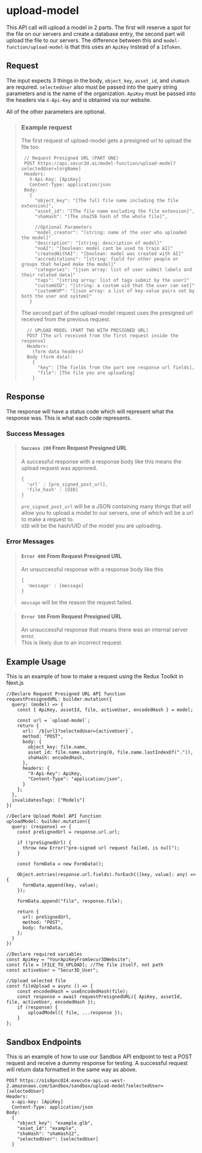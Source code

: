 # upload-model

This API call will upload a model in 2 parts. The first will reserve a spot for the file on our servers and create a database entry, the second part will upload the file to our servers. The difference between this and `model-function/upload-model` is that this uses an `ApiKey` instead of a `IdToken`.

## Request

The input expects 3 things in the body, `object_key`, `asset_id`, and `shaHash` are required. `selectedUser` also must be passed into the query string parameters and is the name of the organization. `ApiKey` must be passed into the headers via `X-Api-Key` and is obtained via our website.

All of the other parameters are optional.

> ### Example request
>
> The first request of upload-model gets a presigned url to upload the file too
>
> ```{r, tidy=FALSE, eval=FALSE, highlight=FALSE }
>  // Request Presigned URL (PART ONE)
>  POST https://api.secur3d.ai/model-function/upload-model?selectedUser=[orgName]
>  Headers:
>    X-Api-Key: [ApiKey]
>    Content-Type: application/json
>  Body:
>    {
>      "object_key": "[The full file name including the file extension]",
>      "asset_id": "[The file name excluding the file extension]",
>      "shaHash": "[The sha256 hash of the whole file]",
>
>      //Optional Parameters
>      "model_creator": "[string: name of the user who uploaded the model]"
>      "description": "[string: description of model]"
>      "noAI": "[boolean: model cant be used to train AI]"
>      "createdWithAI": "[boolean: model was created with AI]"
>      "accreditations": "[string: field for other people or groups that helped make the model]"
>      "categories": "[json array: list of user submit labels and their related data]"
>      "tags": "[string array: list of tags submit by the user]"
>      "customUID": "[string: a custom uid that the user can set]"
>      "customKVP": "[json array: a list of key-value pairs set by both the user and system]"
>    }
> ```
>
> The second part of the upload-model request uses the presigned url received from the previous request.
>
> ```
>   // UPLOAD MODEL (PART TWO WITH PRESIGNED URL)
>   POST [The url received from the first request inside the response]
>   Headers:
>     (form data headers)
>   Body (form data):
>     {
>       "key": [The fields from the part one response url fields],
>       "file": [The file you are uploading]
>     }
> ```

## Response

The response will have a status code which will represent what the response was. This is what each code represents.

### Success Messages

> #### `Success 200` From Request Presigned URL
>
> A successful response with a response body like this means the upload request was approved.
>
>     {
>       'url' : [pre_signed_post_url],
>       'file_hash' : [UID]
>     }
>
> `pre_signed_post_url` will be a JSON containing many things that will allow you to upload a model to our servers, one of which will be a url to make a request to.  
> `UID` will be the hash/UID of the model you are uploading.

### Error Messages

> #### `Error 400` From Request Presigned URL
>
> An unsuccessful response with a response body like this
>
>     {
>       'message' : [message]
>     }
>
> `message` will be the reason the request failed.

> #### `Error 500` From Request Presigned URL
>
> An unsuccessful response that means there was an internal server error.  
> This is likely due to an incorrect request.

## Example Usage

This is an example of how to make a request using the Redux Toolkit in Next.js

    //Declare Request Presigned URL API function
    requestPresignedURL: builder.mutation({
      query: (model) => {
        const { ApiKey, assetId, file, activeUser, encodedHash } = model;

        const url = `upload-model`;
        return {
          url: `/${url}?selectedUser={activeUser}`,
          method: "POST",
          body: {
            object_key: file.name,
            asset_id: file.name.substring(0, file.name.lastIndexOf(".")),
            shaHash: encodedHash,
          },
          headers: {
            "X-Api-Key": ApiKey,
            "Content-Type": "application/json",
          }
        };
      },
      invalidatesTags: ["Models"]
    })

    //Declare Upload Model API function
    uploadModel: builder.mutation({
      query: (response) => {
        const preSignedUrl = response.url.url;

        if (!preSignedUrl) {
          throw new Error("pre-signed url request failed, is null");
        }

        const formData = new FormData();

        Object.entries(response.url.fields).forEach(([key, value]: any) => {
          formData.append(key, value);
        });

        formData.append("file", response.file);

        return {
          url: preSignedUrl,
          method: "POST",
          body: formData,
        };
      }
    })

    //Declare required variables
    const ApiKey = "YourApiKeyFromSecur3DWebsite";
    const file = [FILE_TO_UPLOAD]; //The file itself, not path
    const activeUser = "Secur3D_User";

    //Upload selected file
    const fileUpload = async () => {
        const encodedHash = useEncodedHash(file);
        const response = await requestPresignedURL({ ApiKey, assetId, file, activeUser, encodedHash });
        if (response) {
            uploadModel({ file, ...response });
        }
    };

## Sandbox Endpoints

This is an example of how to use our Sandbox API endpoint to test a POST request and receive a dummy response for testing. A successful request will return data formatted in the same way as above.

    POST https://o1s8pnc024.execute-api.us-west-2.amazonaws.com/Sandbox/sandbox/upload-model?selectedUser=[selectedUser]
    Headers:
      x-api-key: [ApiKey]
      Content-Type: application/json
    Body:
      {
        "object_key": "example.glb",
        "asset_id": "example",
        "shaHash": "shaHash12",
        "selectedUser": [selectedUser]
      }
